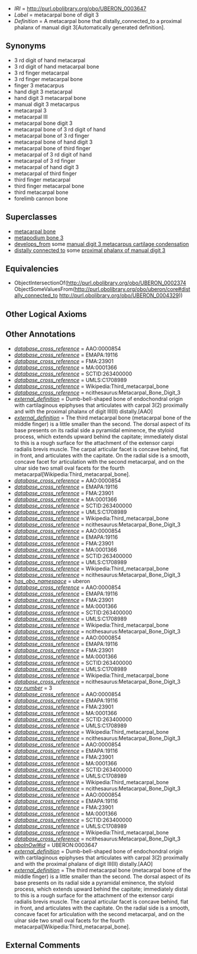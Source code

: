  * *IRI* = http://purl.obolibrary.org/obo/UBERON_0003647
 * *Label* = metacarpal bone of digit 3
 * *Definition* = A metacarpal bone that distally_connected_to a proximal phalanx of manual digit 3[Automatically generated definition].

## Synonyms

 * 3 rd digit of hand metacarpal
 * 3 rd digit of hand metacarpal bone
 * 3 rd finger metacarpal
 * 3 rd finger metacarpal bone
 * finger 3 metacarpus
 * hand digit 3 metacarpal
 * hand digit 3 metacarpal bone
 * manual digit 3 metacarpus
 * metacarpal 3
 * metacarpal III
 * metacarpal bone digit 3
 * metacarpal bone of 3 rd digit of hand
 * metacarpal bone of 3 rd finger
 * metacarpal bone of hand digit 3
 * metacarpal bone of third finger
 * metacarpal of 3 rd digit of hand
 * metacarpal of 3 rd finger
 * metacarpal of hand digit 3
 * metacarpal of third finger
 * third finger metacarpal
 * third finger metacarpal bone
 * third metacarpal bone
 * forelimb cannon bone

## Superclasses

 * [metacarpal bone](../../UBERON/74/UBERON_0002374.md)
 * [metapodium bone 3](../../UBERON/83/UBERON_0013583.md)
 * [develops_from](../../RO/02/RO_0002202.md) some [manual digit 3 metacarpus cartilage condensation](../../UBERON/72/UBERON_0010572.md)
 * [distally connected to](../../core#distally/to/core#distally_connected_to.md) some [proximal phalanx of manual digit 3](../../UBERON/29/UBERON_0004329.md)

## Equivalencies

 * ObjectIntersectionOf(<http://purl.obolibrary.org/obo/UBERON_0002374> ObjectSomeValuesFrom(<http://purl.obolibrary.org/obo/uberon/core#distally_connected_to> <http://purl.obolibrary.org/obo/UBERON_0004329>))

## Other Logical Axioms


## Other Annotations

 * *[database_cross_reference](../../ef/oboInOwl#hasDbXref.md)* = AAO:0000854
 * *[database_cross_reference](../../ef/oboInOwl#hasDbXref.md)* = EMAPA:19116
 * *[database_cross_reference](../../ef/oboInOwl#hasDbXref.md)* = FMA:23901
 * *[database_cross_reference](../../ef/oboInOwl#hasDbXref.md)* = MA:0001366
 * *[database_cross_reference](../../ef/oboInOwl#hasDbXref.md)* = SCTID:263400000
 * *[database_cross_reference](../../ef/oboInOwl#hasDbXref.md)* = UMLS:C1708989
 * *[database_cross_reference](../../ef/oboInOwl#hasDbXref.md)* = Wikipedia:Third_metacarpal_bone
 * *[database_cross_reference](../../ef/oboInOwl#hasDbXref.md)* = ncithesaurus:Metacarpal_Bone_Digit_3
 * *[external_definition](../../UBPROP/01/UBPROP_0000001.md)* = Dumb-bell-shaped bone of endochondral origin with cartilaginous epiphyses that articulates with carpal 3(2) proximally and with the proximal phalanx of digit III(II) distally.[AAO]
 * *[external_definition](../../UBPROP/01/UBPROP_0000001.md)* = The third metacarpal bone (metacarpal bone of the middle finger) is a little smaller than the second. The dorsal aspect of its base presents on its radial side a pyramidal eminence, the styloid process, which extends upward behind the capitate; immediately distal to this is a rough surface for the attachment of the extensor carpi radialis brevis muscle. The carpal articular facet is concave behind, flat in front, and articulates with the capitate. On the radial side is a smooth, concave facet for articulation with the second metacarpal, and on the ulnar side two small oval facets for the fourth metacarpal[Wikipedia:Third_metacarpal_bone].
 * *[database_cross_reference](../../ef/oboInOwl#hasDbXref.md)* = AAO:0000854
 * *[database_cross_reference](../../ef/oboInOwl#hasDbXref.md)* = EMAPA:19116
 * *[database_cross_reference](../../ef/oboInOwl#hasDbXref.md)* = FMA:23901
 * *[database_cross_reference](../../ef/oboInOwl#hasDbXref.md)* = MA:0001366
 * *[database_cross_reference](../../ef/oboInOwl#hasDbXref.md)* = SCTID:263400000
 * *[database_cross_reference](../../ef/oboInOwl#hasDbXref.md)* = UMLS:C1708989
 * *[database_cross_reference](../../ef/oboInOwl#hasDbXref.md)* = Wikipedia:Third_metacarpal_bone
 * *[database_cross_reference](../../ef/oboInOwl#hasDbXref.md)* = ncithesaurus:Metacarpal_Bone_Digit_3
 * *[database_cross_reference](../../ef/oboInOwl#hasDbXref.md)* = AAO:0000854
 * *[database_cross_reference](../../ef/oboInOwl#hasDbXref.md)* = EMAPA:19116
 * *[database_cross_reference](../../ef/oboInOwl#hasDbXref.md)* = FMA:23901
 * *[database_cross_reference](../../ef/oboInOwl#hasDbXref.md)* = MA:0001366
 * *[database_cross_reference](../../ef/oboInOwl#hasDbXref.md)* = SCTID:263400000
 * *[database_cross_reference](../../ef/oboInOwl#hasDbXref.md)* = UMLS:C1708989
 * *[database_cross_reference](../../ef/oboInOwl#hasDbXref.md)* = Wikipedia:Third_metacarpal_bone
 * *[database_cross_reference](../../ef/oboInOwl#hasDbXref.md)* = ncithesaurus:Metacarpal_Bone_Digit_3
 * *[has_obo_namespace](../../ce/oboInOwl#hasOBONamespace.md)* = uberon
 * *[database_cross_reference](../../ef/oboInOwl#hasDbXref.md)* = AAO:0000854
 * *[database_cross_reference](../../ef/oboInOwl#hasDbXref.md)* = EMAPA:19116
 * *[database_cross_reference](../../ef/oboInOwl#hasDbXref.md)* = FMA:23901
 * *[database_cross_reference](../../ef/oboInOwl#hasDbXref.md)* = MA:0001366
 * *[database_cross_reference](../../ef/oboInOwl#hasDbXref.md)* = SCTID:263400000
 * *[database_cross_reference](../../ef/oboInOwl#hasDbXref.md)* = UMLS:C1708989
 * *[database_cross_reference](../../ef/oboInOwl#hasDbXref.md)* = Wikipedia:Third_metacarpal_bone
 * *[database_cross_reference](../../ef/oboInOwl#hasDbXref.md)* = ncithesaurus:Metacarpal_Bone_Digit_3
 * *[database_cross_reference](../../ef/oboInOwl#hasDbXref.md)* = AAO:0000854
 * *[database_cross_reference](../../ef/oboInOwl#hasDbXref.md)* = EMAPA:19116
 * *[database_cross_reference](../../ef/oboInOwl#hasDbXref.md)* = FMA:23901
 * *[database_cross_reference](../../ef/oboInOwl#hasDbXref.md)* = MA:0001366
 * *[database_cross_reference](../../ef/oboInOwl#hasDbXref.md)* = SCTID:263400000
 * *[database_cross_reference](../../ef/oboInOwl#hasDbXref.md)* = UMLS:C1708989
 * *[database_cross_reference](../../ef/oboInOwl#hasDbXref.md)* = Wikipedia:Third_metacarpal_bone
 * *[database_cross_reference](../../ef/oboInOwl#hasDbXref.md)* = ncithesaurus:Metacarpal_Bone_Digit_3
 * *[ray number](../../UBPROP/04/UBPROP_0000104.md)* = 3
 * *[database_cross_reference](../../ef/oboInOwl#hasDbXref.md)* = AAO:0000854
 * *[database_cross_reference](../../ef/oboInOwl#hasDbXref.md)* = EMAPA:19116
 * *[database_cross_reference](../../ef/oboInOwl#hasDbXref.md)* = FMA:23901
 * *[database_cross_reference](../../ef/oboInOwl#hasDbXref.md)* = MA:0001366
 * *[database_cross_reference](../../ef/oboInOwl#hasDbXref.md)* = SCTID:263400000
 * *[database_cross_reference](../../ef/oboInOwl#hasDbXref.md)* = UMLS:C1708989
 * *[database_cross_reference](../../ef/oboInOwl#hasDbXref.md)* = Wikipedia:Third_metacarpal_bone
 * *[database_cross_reference](../../ef/oboInOwl#hasDbXref.md)* = ncithesaurus:Metacarpal_Bone_Digit_3
 * *[database_cross_reference](../../ef/oboInOwl#hasDbXref.md)* = AAO:0000854
 * *[database_cross_reference](../../ef/oboInOwl#hasDbXref.md)* = EMAPA:19116
 * *[database_cross_reference](../../ef/oboInOwl#hasDbXref.md)* = FMA:23901
 * *[database_cross_reference](../../ef/oboInOwl#hasDbXref.md)* = MA:0001366
 * *[database_cross_reference](../../ef/oboInOwl#hasDbXref.md)* = SCTID:263400000
 * *[database_cross_reference](../../ef/oboInOwl#hasDbXref.md)* = UMLS:C1708989
 * *[database_cross_reference](../../ef/oboInOwl#hasDbXref.md)* = Wikipedia:Third_metacarpal_bone
 * *[database_cross_reference](../../ef/oboInOwl#hasDbXref.md)* = ncithesaurus:Metacarpal_Bone_Digit_3
 * *[database_cross_reference](../../ef/oboInOwl#hasDbXref.md)* = AAO:0000854
 * *[database_cross_reference](../../ef/oboInOwl#hasDbXref.md)* = EMAPA:19116
 * *[database_cross_reference](../../ef/oboInOwl#hasDbXref.md)* = FMA:23901
 * *[database_cross_reference](../../ef/oboInOwl#hasDbXref.md)* = MA:0001366
 * *[database_cross_reference](../../ef/oboInOwl#hasDbXref.md)* = SCTID:263400000
 * *[database_cross_reference](../../ef/oboInOwl#hasDbXref.md)* = UMLS:C1708989
 * *[database_cross_reference](../../ef/oboInOwl#hasDbXref.md)* = Wikipedia:Third_metacarpal_bone
 * *[database_cross_reference](../../ef/oboInOwl#hasDbXref.md)* = ncithesaurus:Metacarpal_Bone_Digit_3
 * *[oboInOwl#id](../../id/oboInOwl#id.md)* = UBERON:0003647
 * *[external_definition](../../UBPROP/01/UBPROP_0000001.md)* = Dumb-bell-shaped bone of endochondral origin with cartilaginous epiphyses that articulates with carpal 3(2) proximally and with the proximal phalanx of digit III(II) distally.[AAO]
 * *[external_definition](../../UBPROP/01/UBPROP_0000001.md)* = The third metacarpal bone (metacarpal bone of the middle finger) is a little smaller than the second. The dorsal aspect of its base presents on its radial side a pyramidal eminence, the styloid process, which extends upward behind the capitate; immediately distal to this is a rough surface for the attachment of the extensor carpi radialis brevis muscle. The carpal articular facet is concave behind, flat in front, and articulates with the capitate. On the radial side is a smooth, concave facet for articulation with the second metacarpal, and on the ulnar side two small oval facets for the fourth metacarpal[Wikipedia:Third_metacarpal_bone].

## External Comments

